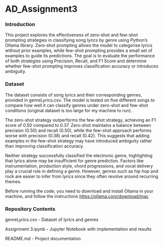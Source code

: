 # AD_Assignment3

### Introduction
This project explores the effectiveness of zero-shot and few-shot prompting strategies in classifying song lyrics by genre using Python’s Ollama library. Zero-shot prompting allows the model to categorise lyrics without prior examples, while few-shot prompting provides a small set of examples to guide its predictions. The goal is to evaluate the performance of both strategies using Precision, Recall, and F1 Score and determine whether few-shot prompting improves classification accuracy or introduces ambiguity.

### Dataset
The dataset consists of song lyrics and their corresponding genres, provided in genreLyrics.csv. The model is tested on five different songs to compare how well it can classify genres under zero-shot and few-shot conditions (original dataset is too large for my machine to run).

The zero-shot strategy outperforms the few-shot strategy, achieving an F1 score of 0.50 compared to 0.37. Zero-shot maintains a balance between precision (0.50) and recall (0.50), while the few-shot approach performs worse with precision (0.38) and recall (0.42). This suggests that adding examples in the few-shot strategy may have introduced ambiguity rather than improving classification accuracy.

Neither strategy successfully classified the electronic genre, highlighting that lyrics alone may be insufficient for genre prediction. Factors like instrumentation, production style, chord progressions, and vocal delivery play a crucial role in defining a genre. However, genres such as hip hop and rock are easier to infer from lyrics since they often revolve around recurring themes.

Before running the code, you need to download and install Ollama in your machine, and follow the instructions https://ollama.com/download/mac 

### Repository Contents
genreLyrics.csv - Dataset of lyrics and genres

Assignment 3.ipynb - Jupyter Notebook with implementation and results

README.md - Project documentation
